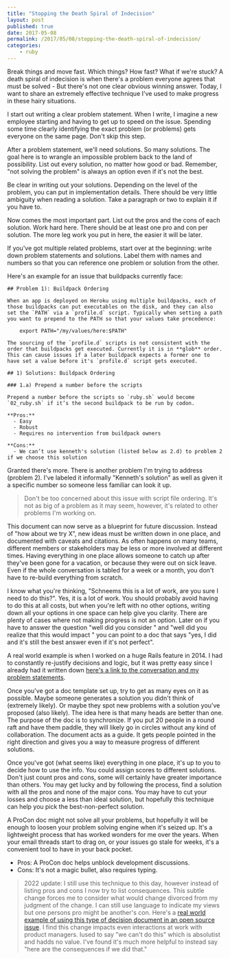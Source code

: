 ```yaml
---
title: "Stopping the Death Spiral of Indecision"
layout: post
published: true
date: 2017-05-08
permalink: /2017/05/08/stopping-the-death-spiral-of-indecision/
categories:
    - ruby
---
```


Break things and move fast. Which things? How fast? What if we're stuck? A death spiral of indecision is when there's a problem everyone agrees that must be solved - But there's not one clear obvious winning answer. Today, I want to share an extremely effective technique I've used to make progress in these hairy situations.

I start out writing a clear problem statement. When I write, I imagine a new employee starting and having to get up to speed on the issue. Spending some time clearly identifying the exact problem (or problems) gets everyone on the same page. Don't skip this step.

After a problem statement, we'll need solutions. So many solutions. The goal here is to wrangle an impossible problem back to the land of possibility. List out every solution, no matter how good or bad. Remember, "not solving the problem" is always an option even if it's not the best.

Be clear in writing out your solutions. Depending on the level of the problem, you can put in implementation details. There should be very little ambiguity when reading a solution. Take a paragraph or two to explain it if you have to.

Now comes the most important part. List out the pros and the cons of each solution. Work hard here. There should be at least one pro and con per solution. The more leg work you put in here, the easier it will be later.

If you've got multiple related problems, start over at the beginning: write down problem statements and solutions. Label them with names and numbers so that you can reference one problem or solution from the other.

Here's an example for an issue that buildpacks currently face:

```
## Problem 1): Buildpack Ordering

When an app is deployed on Heroku using multiple buildpacks, each of those buildpacks can put executables on the disk, and they can also set the `PATH` via a `profile.d` script. Typically when setting a path you want to prepend to the PATH so that your values take precedence:

    export PATH="/my/values/here:$PATH"

The sourcing of the `profile.d` scripts is not consistent with the order that buildpacks get executed. Currently it is in **glob** order. This can cause issues if a later buildpack expects a former one to have set a value before it's `profile.d` script gets executed.

## 1) Solutions: Buildpack Ordering

### 1.a) Prepend a number before the scripts

Prepend a number before the scripts so `ruby.sh` would become `02_ruby.sh` if it’s the second buildpack to be run by codon.

**Pros:**
  - Easy
  - Robust
  - Requires no intervention from buildpack owners

**Cons:**
  - We can’t use kenneth's solution (listed below as 2.d) to problem 2 if we choose this solution
```

Granted there's more. There is another problem I'm trying to address (problem 2). I've labeled it informally "Kenneth's solution" as well as given it a specific number so someone less familiar can look it up.

> Don't be too concerned about this issue with script file ordering. It's not as big of a problem as it may seem, however, it's related to other problems I'm working on.

This document can now serve as a blueprint for future discussion. Instead of "how about we try X", new ideas must be written down in one place, and documented with caveats and citations. As often happens on many teams, different members or stakeholders may be less or more involved at different times. Having everything in one place allows someone to catch up after they've been gone for a vacation, or because they were out on sick leave. Even if the whole conversation is tabled for a week or a month, you don't have to re-build everything from scratch.

I know what you're thinking, "Schneems this is a lot of work, are you sure I need to do this?". Yes, it is a lot of work. You should probably avoid having to do this at all costs, but when you're left with no other options, writing down all your options in one space can help give you clarity. There are plenty of cases where not making progress is not an option. Later on if you have to answer the question "well did you consider <x>" and "well did you realize that this would impact <y>" you can point to a doc that says "yes, I did and it's still the best answer even if it's not perfect".

A real world example is when I worked on a huge Rails feature in 2014. I had to constantly re-justify decisions and logic, but it was pretty easy since I already had it written down [here's a link to the conversation and my problem statements](https://github.com/rails/rails/pull/13463#issuecomment-31480799).

Once you've got a doc template set up, try to get as many eyes on it as possible. Maybe someone generates a solution you didn't think of (extremely likely). Or maybe they spot new problems with a solution you've proposed (also likely). The idea here is that many heads are better than one. The purpose of the doc is to synchronize. If you put 20 people in a round raft and have them paddle, they will likely go in circles without any kind of collaboration. The document acts as a guide. It gets people pointed in the right direction and gives you a way to measure progress of different solutions.

Once you've got (what seems like) everything in one place, it's up to you to decide how to use the info. You could assign scores to different solutions. Don't just count pros and cons, some will certainly have greater importance than others. You may get lucky and by following the process, find a solution with all the pros and none of the major cons. You may have to cut your losses and choose a less than ideal solution, but hopefully this technique can help you pick the best-non-perfect solution.

A ProCon doc might not solve all your problems, but hopefully it will be enough to loosen your problem solving engine when it's seized up. It's a lightweight process that has worked wonders for me over the years. When your email threads start to drag on, or your issues go stale for weeks, it's a convenient tool to have in your back pocket.

- Pros: A ProCon doc helps unblock development discussions.
- Cons: It's not a magic bullet, also requires typing.

> 2022 update: I still use this technique to this day, however instead of listing pros and cons I now try to list consequences. This subtle change forces me to consider what would change divorced from my judgment of the change. I can still use language to indicate my views but one persons pro might be another's con. Here's a [real world example of using this type of decision document in an open source issue](https://github.com/buildpacks/lifecycle/issues/884#issuecomment-1191800955). I find this change impacts even interactions at work with product managers. Iused to say "we can't do this" which is absolutist and hadds no value. I've found it's much more helpful to instead say "here are the consequences if we did that."
